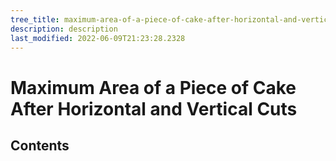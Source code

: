 ```yaml
---
tree_title: maximum-area-of-a-piece-of-cake-after-horizontal-and-vertical-cuts
description: description
last_modified: 2022-06-09T21:23:28.2328
---
```


# Maximum Area of a Piece of Cake After Horizontal and Vertical Cuts

## Contents
